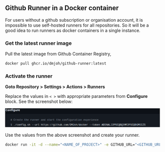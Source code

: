 ## Github Runner in a Docker container 

For users without a github subscription or organisation account, it is impossible to use self-hosted runners for all repositories. So it will be a good idea to run runners as docker containers in a single instance.

### Get the latest runner image

Pull the latest image from Github Container Registry,

```bash
docker pull ghcr.io/dmjoh/github-runner:latest
```

### Activate the runner    

**Goto Repository > Settings > Actions > Runners**

Replace the values in `< >` with appropriate parameters from **Configure** block. See the screenshot below:   

![alt text](image.png)

Use the values from the above screenshot and create your runner.

```bash
docker run -it -d --name="<NAME_OF_PROJECT>" -e GITHUB_URL="<GITHUB_URL>" -e GITHUB_TOKEN="<TOKEN_FOR_RUNNER>" -e RUNNER_NAME="NAME_OF_THE_RUNNER" -e RUNNER_LABEL="<LABEL_NAME>" --restart=unless-stopped -v /var/run/docker.sock:/var/run/docker.sock ghcr.io/dmjoh/github-runner:latest
```
